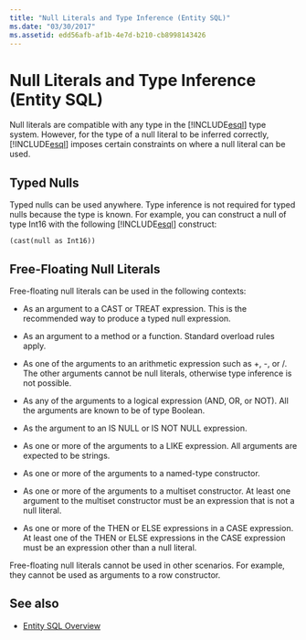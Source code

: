 ```yaml
---
title: "Null Literals and Type Inference (Entity SQL)"
ms.date: "03/30/2017"
ms.assetid: edd56afb-af1b-4e7d-b210-cb8998143426
---
```

# Null Literals and Type Inference (Entity SQL)

Null literals are compatible with any type in the [!INCLUDE[esql](../../../../../../includes/esql-md.md)] type system. However, for the type of a null literal to be inferred correctly, [!INCLUDE[esql](../../../../../../includes/esql-md.md)] imposes certain constraints on where a null literal can be used.  
  
## Typed Nulls  

 Typed nulls can be used anywhere. Type inference is not required for typed nulls because the type is known. For example, you can construct a null of type Int16 with the following [!INCLUDE[esql](../../../../../../includes/esql-md.md)] construct:  
  
 `(cast(null as Int16))`  
  
## Free-Floating Null Literals  

 Free-floating null literals can be used in the following contexts:  
  
- As an argument to a CAST or TREAT expression. This is the recommended way to produce a typed null expression.  
  
- As an argument to a method or a function. Standard overload rules apply.  
  
- As one of the arguments to an arithmetic expression such as +, -, or /. The other arguments cannot be null literals, otherwise type inference is not possible.  
  
- As any of the arguments to a logical expression (AND, OR, or NOT). All the arguments are known to be of type Boolean.  
  
- As the argument to an IS NULL or IS NOT NULL expression.  
  
- As one or more of the arguments to a LIKE expression. All arguments are expected to be strings.  
  
- As one or more of the arguments to a named-type constructor.  
  
- As one or more of the arguments to a multiset constructor. At least one argument to the multiset constructor must be an expression that is not a null literal.  
  
- As one or more of the THEN or ELSE expressions in a CASE expression. At least one of the THEN or ELSE expressions in the CASE expression must be an expression other than a null literal.  
  
 Free-floating null literals cannot be used in other scenarios. For example,  they cannot be used as arguments to a row constructor.  
  
## See also

- [Entity SQL Overview](entity-sql-overview.md)
